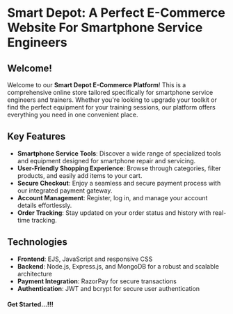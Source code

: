 # Smart Depot: A Perfect E-Commerce Website For Smartphone Service Engineers

## Welcome!

Welcome to our **Smart Depot E-Commerce Platform**! This is a comprehensive online store tailored specifically for smartphone service engineers and trainers. Whether you're looking to upgrade your toolkit or find the perfect equipment for your training sessions, our platform offers everything you need in one convenient place.

## Key Features

- **Smartphone Service Tools**: Discover a wide range of specialized tools and equipment designed for smartphone repair and servicing.
- **User-Friendly Shopping Experience**: Browse through categories, filter products, and easily add items to your cart.
- **Secure Checkout**: Enjoy a seamless and secure payment process with our integrated payment gateway.
- **Account Management**: Register, log in, and manage your account details effortlessly.
- **Order Tracking**: Stay updated on your order status and history with real-time tracking.

## Technologies

- **Frontend**: EJS, JavaScript and responsive CSS
- **Backend**: Node.js, Express.js, and MongoDB for a robust and scalable architecture
- **Payment Integration**: RazorPay for secure transactions
- **Authentication**: JWT and bcrypt for secure user authentication

#### Get Started...!!!
